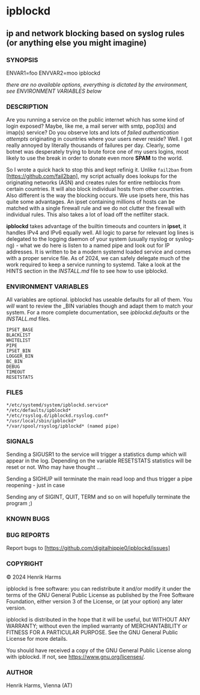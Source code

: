 # ipblockd
## ip and network blocking based on syslog rules (or anything else you might imagine)

### SYNOPSIS

ENVAR1=foo ENVVAR2=moo ipblockd

*there are no available options, everything is dictated by the environment, see ENVIRONMENT VARIABLES below*

### DESCRIPTION

Are you running a service on the public internet which has some kind of login exposed? Maybe, like me, a mail server with smtp, pop3(s) and imap(s) service? Do you observe lots and lots of *failed authentication attempts* originating in countries where your users never reside? Well. I got really annoyed by literally thousands of failures per day. Clearly, some botnet was desperately trying to brute force one of my users logins, most likely to use the break in order to donate even more **SPAM** to the world.

So I wrote a quick hack to stop this and kept refinig it. Unlike ```fail2ban``` from [https://github.com/fail2ban], my script actually does lookups for the originating networks (ASN) and creates rules for entire netblocks from certain countries. It will also block individual hosts from other countries. Also different is the way the blocking occurs. We use ipsets here, this has quite some advantages. An ipset containing millions of hosts can be matched with a single firewall rule and we do not clutter the firewall with individual rules. This also takes a lot of load off the netfilter stack.

**ipblockd** takes advantage of the builtin timeouts and counters in **ipset**, it handles IPv4 and IPv6 equally well. All logic to parse for relevant log lines is delegated to the logging daemon of your system (usually rsyslog or syslog-ng) - what we do here is listen to a named pipe and look out for IP addresses. It is written to be a modern systemd loaded service and comes with a proper service file. As of 2024, we can safely delegate much of the work required to keep a service running to systemd. Take a look at the HINTS section in the *INSTALL.md* file to see how to use ipblockd.

### ENVIRONMENT VARIABLES

All variables are optional. ipblockd has useable defaults for all of them. You *will* want to review the _BIN variables though and adapt them to match your system.
For a more complete documentation, see *ipblockd.defaults* or the *INSTALL.md* files.

```
IPSET_BASE
BLACKLIST
WHITELIST
PIPE
IPSET_BIN
LOGGER_BIN
BC_BIN
DEBUG
TIMEOUT
RESETSTATS
```

### FILES

```
*/etc/systemd/system/ipblockd.service*
*/etc/defaults/ipblockd*
*/etc/rsyslog.d/ipblockd.rsyslog.conf*
*/usr/local/sbin/ipblockd*
*/var/spool/rsyslog/ipblockd* (named pipe)
```

### SIGNALS

Sending a SIGUSR1 to the service will trigger a statistics dump which will appear in the log. Depending on the variable RESETSTATS statistics will be reset or not. Who may have thought ...

Sending a SIGHUP will terminate the main read loop and thus trigger a pipe reopening - just in case

Sending any of SIGINT, QUIT, TERM and so on will hopefully terminate the program ;)

### KNOWN BUGS

### BUG REPORTS

Report bugs to [https://github.com/digitalhippie0/ipblockd/issues]

### COPYRIGHT

&copy; 2024 Henrik Harms

ipblockd is free software: you can redistribute it and/or modify it under 
the terms of the GNU General Public License as published by the Free 
Software Foundation, either version 3 of the License, or (at your option) 
any later version.

ipblockd is distributed in the hope that it will be useful, 
but WITHOUT ANY WARRANTY; without even the implied warranty of 
MERCHANTABILITY or FITNESS FOR A PARTICULAR PURPOSE. See the GNU General 
Public License for more details.

You should have received a copy of the GNU General Public License along 
with ipblockd. If not, see <https://www.gnu.org/licenses/>. 

### AUTHOR

Henrik Harms, Vienna (AT)
